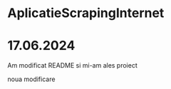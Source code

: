 # AplicatieScrapingInternet

# 17.06.2024

Am modificat README si mi-am ales proiect

noua modificare